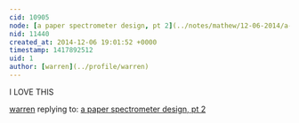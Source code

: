 ```yaml
---
cid: 10905
node: [a paper spectrometer design, pt 2](../notes/mathew/12-06-2014/a-paper-spectrometer-design-pt-2)
nid: 11440
created_at: 2014-12-06 19:01:52 +0000
timestamp: 1417892512
uid: 1
author: [warren](../profile/warren)
---
```


I LOVE THIS

[warren](../profile/warren) replying to: [a paper spectrometer design, pt 2](../notes/mathew/12-06-2014/a-paper-spectrometer-design-pt-2)


